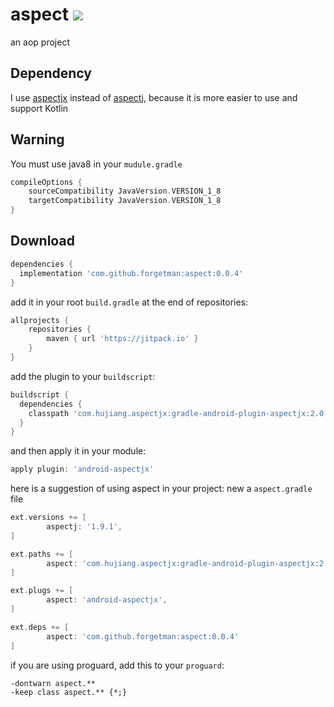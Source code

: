 # aspect [![](https://jitpack.io/v/forgetman/aspect.svg)](https://jitpack.io/#forgetman/aspect)
an aop project

Dependency
------
I use [aspectjx](https://github.com/HujiangTechnology/gradle_plugin_android_aspectjx) instead of [aspectj](https://github.com/eclipse/org.aspectj), because it is more easier to use and support Kotlin

Warning
-------
You must use java8 in your `mudule.gradle`
```groovy
compileOptions {
    sourceCompatibility JavaVersion.VERSION_1_8
    targetCompatibility JavaVersion.VERSION_1_8
}
```

Download
--------

```groovy
dependencies {
  implementation 'com.github.forgetman:aspect:0.0.4'
}
```
add it in your root `build.gradle` at the end of repositories:

```groovy
allprojects {
    repositories {
        maven { url 'https://jitpack.io' }
    }
}
```

add the plugin to your `buildscript`:

```groovy
buildscript {
  dependencies {
    classpath 'com.hujiang.aspectjx:gradle-android-plugin-aspectjx:2.0.1'
  }
}
```

and then apply it in your module:

```groovy
apply plugin: 'android-aspectjx'
```

here is a suggestion of using aspect in your project: new a `aspect.gradle` file
```groovy
ext.versions += [
        aspectj: '1.9.1',
]

ext.paths += [
        aspect: 'com.hujiang.aspectjx:gradle-android-plugin-aspectjx:2.0.1', // https://github.com/HujiangTechnology/gradle_plugin_android_aspectjx
]

ext.plugs += [
        aspect: 'android-aspectjx',
]

ext.deps += [
        aspect: 'com.github.forgetman:aspect:0.0.4'
]
```

if you are using proguard, add this to your `proguard`:

```proguard
-dontwarn aspect.**
-keep class aspect.** {*;}
```
